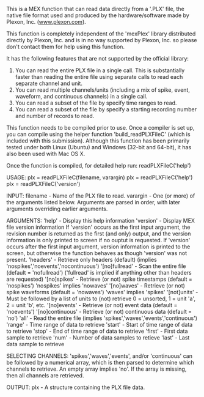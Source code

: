 

This is a MEX function that can read data directly from a '.PLX' file, the native file format used and produced by the hardware/software made by Plexon, Inc. (www.plexon.com).

This function is completely independent of the 'mexPlex' library distributed directly by Plexon, Inc. and is in no way supported by Plexon, Inc. so please don't contact them for help using this function.

It has the following features that are not supported by the official library:
1) You can read the entire PLX file in a single call. This is substantially faster than reading the entire file using separate calls to read each separate channel and unit.
2) You can read multiple channels/units (including a mix of spike, event, waveform, and continuous channels) in a single call.
3) You can read a subset of the file by specify time ranges to read.
4) You can read a subset of the file by specify a starting recording number and number of records to read.

This function needs to be compiled prior to use. Once a compiler is set up, you can compile using the helper function 'build_readPLXFileC' (which is included with this submission). Although this function has been primarily tested under both Linux (Ubuntu) and Windows (32-bit and 64-bit), it has also been used with Mac OS X.

Once the function is compiled, for detailed help run: readPLXFileC('help')

USAGE:
plx = readPLXFileC(filename, varargin)
plx = readPLXFileC('help')
plx = readPLXFileC('version')

INPUT:
filename - Name of the PLX file to read.
varargin - One (or more) of the arguments listed below. Arguments are
parsed in order, with later arguments overriding earlier
arguments.

ARGUMENTS:
'help' - Display this help information
'version' - Display MEX file version information
If 'version' occurs as the first input argument,
the revision number is returned as the first (and only) output,
and the version information is only printed to screen
if no ouptut is requested.
If 'version' occurs after the first input argument,
version information is printed to the screen, but
otherwise the function behaves as though 'version' was not present.
'headers' - Retrieve only headers (default)
(implies 'nospikes','noevents','nocontinuous')
'[no]fullread' - Scan the entire file (default = 'nofullread')
('fullread' is implied if anything other than headers are requested)
'[no]spikes' - Retrieve (or not) spike timestamps (default = 'nospikes')
'nospikes' implies 'nowaves'
'[no]waves' - Retrieve (or not) spike waveforms (default = 'nowaves')
'waves' implies 'spikes'
'[not]units' - Must be followed by a list of units to (not) retrieve
0 = unsorted, 1 = unit 'a', 2 = unit 'b', etc.
'[no]events' - Retrieve (or not) event data (default = 'noevents')
'[no]continuous' - Retrieve (or not) continuous data (default = 'no')
'all' - Read the entire file
(implies 'spikes','waves','events','continuous')
'range' - Time range of data to retrieve
'start' - Start of time range of data to retrieve
'stop' - End of time range of data to retrieve
'first' - First data sample to retrieve
'num' - Number of data samples to retieve
'last' - Last data sample to retrieve

SELECTING CHANNELS:
'spikes','waves','events', and/or 'continuous' can be followed by a
numerical array, which is then parsed to determine which channels to
retrieve. An empty array implies 'no'. If the array is missing,
then all channels are retrieved.

OUTPUT:
plx - A structure containing the PLX file data.
